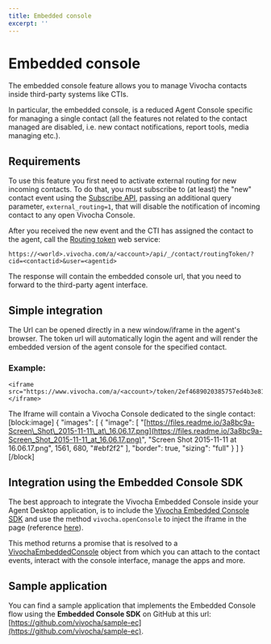```yaml
---
title: Embedded console
excerpt: ''
---
```


# Embedded console

The embedded console feature allows you to manage Vivocha contacts inside third-party systems like CTIs.

In particular, the embedded console, is a reduced Agent Console specific for managing a single contact \(all the features not related to the contact managed are disabled, i.e. new contact notifications, report tools, media managing etc.\).

## Requirements

To use this feature you first need to activate external routing for new incoming contacts. To do that, you must subscribe to \(at least\) the "new" contact event using the [Subscribe API](http://docs.vivocha.com/display/VVCJ/Subscribe+to+CTI+Events), passing an additional query parameter, `external_routing=1`, that will disable the notification of incoming contact to any open Vivocha Console.

After you received the new event and the CTI has assigned the contact to the agent, call the [Routing token](http://docs.vivocha.com/display/VVCJ/Routing+Token) web service:

```text
https://<world>.vivocha.com/a/<account>/api/_/contact/routingToken/?cid=<contactid>&user=<agentid>
```

The response will contain the embedded console url, that you need to forward to the third-party agent interface.

## Simple integration

The Url can be opened directly in a new window/iframe in the agent's browser. The token url will automatically login the agent and will render the embedded version of the agent console for the specified contact.

### Example:

```markup
<iframe src="https://www.vivocha.com/a/<account>/token/2ef4689020385757ed4b3e816555aa5c"></iframe>
```

The Iframe will contain a Vivocha Console dedicated to the single contact: \[block:image\] { "images": \[ { "image": \[ "[https://files.readme.io/3a8bc9a-Screen\_Shot\_2015-11-11\_at\_16.06.17.png](https://files.readme.io/3a8bc9a-Screen_Shot_2015-11-11_at_16.06.17.png)", "Screen Shot 2015-11-11 at 16.06.17.png", 1561, 680, "\#ebf2f2" \], "border": true, "sizing": "full" } \] } \[/block\]

## Integration using the Embedded Console SDK

The best approach to integrate the Vivocha Embedded Console inside your Agent Desktop application, is to include the [Vivocha Embedded Console SDK](https://m1.vivocha.com/a/_/api/doc/#VivochaEmbeddedConsoleManager) and use the method `vivocha.openConsole` to inject the iframe in the page \(reference [here](https://m1.vivocha.com/a/voxdem1/api/doc/VivochaEmbeddedConsoleManager.html#.openConsole)\).

This method returns a promise that is resolved to a [VivochaEmbeddedConsole](https://m1.vivocha.com/a/_/api/doc/VivochaEmbeddedConsole.html) object from which you can attach to the contact events, interact with the console interface, manage the apps and more.

## Sample application

You can find a sample application that implements the Embedded Console flow using the **Embedded Console SDK** on GitHub at this url: [https://github.com/vivocha/sample-ec](https://github.com/vivocha/sample-ec).

